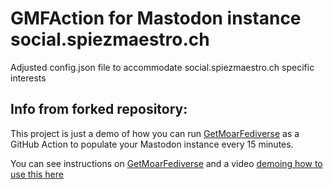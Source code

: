 # GMFAction for Mastodon instance social.spiezmaestro.ch

Adjusted config.json file to accommodate social.spiezmaestro.ch specific interests

## Info from forked repository:

This project is just a demo of how you can run [GetMoarFediverse](https://github.com/g3rv4/GetMoarFediverse) as a GitHub Action to populate your Mastodon instance every 15 minutes.

You can see instructions on [GetMoarFediverse](https://github.com/g3rv4/GetMoarFediverse) and a video [demoing how to use this here](https://youtu.be/XOBD8OsdjGY)
